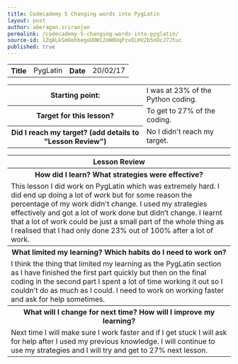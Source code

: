 ```yaml
---
title: Codecademy 5 Changing words into PygLatin
layout: post
author: aberagan.sriranjan
permalink: /codecademy-5-changing-words-into-pyglatin/
source-id: 1ZqALkSmOehbegoUOWi2oW0UqPzxELHV2b5nDcJ7Jtuc
published: true
---
```

<table>
  <tr>
    <th>Title</th>
    <td>PygLatin</td>
    <th>Date</th>
    <td>20/02/17</td>
  </tr>
</table>


<table>
  <tr>
    <th>Starting point:</th>
    <td>I was at 23% of the Python coding.</td>
  </tr>
  <tr>
    <th>Target for this lesson?</th>
    <td>To get to 27% of the coding.</td>
  </tr>
  <tr>
    <th>Did I reach my target? 
(add details to "Lesson Review")</th>
    <td> No I didn't reach my target.</td>
  </tr>
</table>


<table>
  <tr>
    <th>Lesson Review</th>
  </tr>
  <tr>
    <th>How did I learn? What strategies were effective? </th>
  </tr>
  <tr>
    <td>This lesson I did work on PygLatin which was extremely hard. I did end up doing a lot of work but for some reason the percentage of my work didn't change. I used my strategies effectively and got a lot of work done but didn’t change. I learnt that a lot of work could be just a small part of the whole thing as I realised that I had only done 23% out of 100% after a lot of work.</td>
  </tr>
  <tr>
    <th>What limited my learning? Which habits do I need to work on? </th>
  </tr>
  <tr>
    <td>I think the thing that limited my learning as the PygLatin section as I have finished the first part quickly but then on the final coding in the second part I spent a lot of time working it out so I couldn’t do as much as I could. I need to work on working faster and ask for help sometimes.</td>
  </tr>
  <tr>
    <th>What will I change for next time? How will I improve my learning?</th>
  </tr>
  <tr>
    <td>Next time I will make sure I work faster and if I get stuck I will ask for help after I used my previous knowledge. I will continue to use my strategies and I will try and get to 27% next lesson.</td>
  </tr>
</table>


